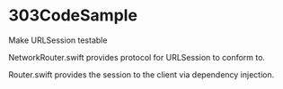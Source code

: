 # 303CodeSample

Make URLSession testable

NetworkRouter.swift provides protocol for URLSession to conform to.

Router.swift provides the session to the client via dependency injection.

